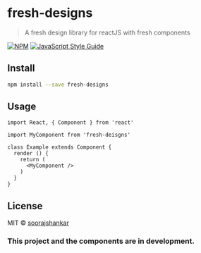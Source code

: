 # fresh-designs

> A fresh design library for reactJS with fresh components

[![NPM](https://img.shields.io/npm/v/fresh-designs.svg)](https://www.npmjs.com/package/fresh-designs) [![JavaScript Style Guide](https://img.shields.io/badge/code_style-standard-brightgreen.svg)](https://standardjs.com)

## Install

```bash
npm install --save fresh-designs
```

## Usage

```tsx
import React, { Component } from 'react'

import MyComponent from 'fresh-deisgns'

class Example extends Component {
  render () {
    return (
      <MyComponent />
    )
  }
}
```

## License

MIT © [soorajshankar](https://github.com/soorajshankar)

### This project and the components are in development.